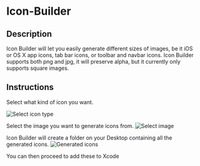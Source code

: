 # Icon-Builder

## Description

Icon Builder will let you easily generate different sizes of images, be it iOS or OS X app icons, tab bar icons, or toolbar and navbar icons. Icon Builder supports both png and jpg, it will preserve alpha, but it currently only supports square images. 


## Instructions

Select what kind of icon you want.

![Select icon type](http://i.imgur.com/VMaswUE.png)

Select the image you want to generate icons from.
![Select image](http://i.imgur.com/09tSwBW.png)

Icon Builder will create a folder on your Desktop containing all the generated icons.
![Generated icons](http://i.imgur.com/j7Loj8z.png)



You can then proceed to add these to Xcode
